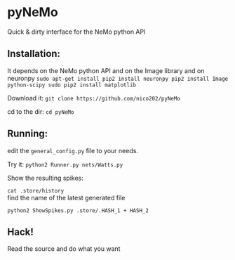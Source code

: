 pyNeMo
======

Quick &amp; dirty interface for the NeMo python API

Installation:
-------------

It depends on the NeMo python API and on the Image library and on neuronpy `sudo apt-get install
pip2 install neuronpy
pip2 install Image
python-scipy
sudo pip2 install matplotlib
`

Download it: `git clone https://github.com/nico202/pyNeMo`

cd to the dir: `cd pyNeMo`

Running:
--------

edit the `general_config.py` file to your needs.

Try it: `python2 Runner.py nets/Watts.py`

Show the resulting spikes:

`cat .store/history`  
find the name of the latest generated file

`python2 ShowSpikes.py .store/.HASH_1 + HASH_2`

Hack!
-----

Read the source and do what you want
